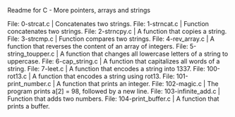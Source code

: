 Readme for C - More pointers, arrays and strings

File: 0-strcat.c | Concatenates two strings.
File: 1-strncat.c | Function concatenates two strings.
File: 2-strncpy.c | A function that copies a string.
File: 3-strcmp.c | Function compares two strings.
File: 4-rev_array.c | A function that reverses the content of an array of integers.
File: 5-string_toupper.c | A function that changes all lowercase letters of a string to uppercase.
File: 6-cap_string.c | A function that capitalizes all words of a string.
File: 7-leet.c | A function that encodes a string into 1337.
File: 100-rot13.c | A function that encodes a string using rot13.
File: 101-print_number.c | A function that prints an integer.
File: 102-magic.c | The program prints a[2] = 98, followed by a new line.
File: 103-infinite_add.c | Function that adds two numbers.
File: 104-print_buffer.c | A function that prints a buffer.
